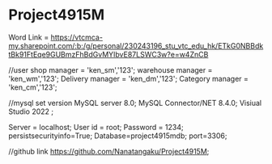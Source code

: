 # Project4915M

Word Link = https://vtcmca-my.sharepoint.com/:b:/g/personal/230243196_stu_vtc_edu_hk/ETkG0NBBdktBk91FtEqe9GUBmzFhBdGvMYIbvE87LSWC3w?e=w4ZnCB

//user
shop manager = 'ken_sm','123';
warehouse manager = 'ken_wm','123';
Delivery manager = 'ken_dm','123';
Category manager = 'ken_cm','123';

//mysql set version 
MySQL server 8.0;
MySQL Connector/NET 8.4.0;
Visiual Studio 2022 ;

Server = localhost;
User id = root;
Password = 1234;
persistsecurityinfo=True;
Database=project4915mdb;
port=3306;

//github link 
https://github.com/Nanatangaku/Project4915M;
